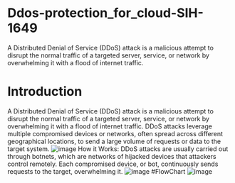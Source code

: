 # Ddos-protection_for_cloud-SIH-1649
A Distributed Denial of Service (DDoS) attack is a malicious attempt to disrupt the normal traffic of a targeted server, service, or network by overwhelming it with a flood of internet traffic. 
# Introduction
A Distributed Denial of Service (DDoS) attack is a malicious attempt to disrupt the normal traffic of a targeted server, service, or network by overwhelming it with a flood of internet traffic. DDoS attacks leverage multiple compromised devices or networks, often spread across different geographical locations, to send a large volume of requests or data to the target system.
![image](https://github.com/user-attachments/assets/41c67125-c452-4438-bd04-02a66594cfc2)
How it Works: DDoS attacks are usually carried out through botnets, which are networks of hijacked devices that attackers control remotely. Each compromised device, or bot, continuously sends requests to the target, overwhelming it.
![image](https://github.com/user-attachments/assets/c01b906e-d238-4573-97c9-204754bbe6bb)
#FlowChart
![image](https://github.com/user-attachments/assets/965ee98a-0fbd-40b6-b5a7-7d40573907ee)

